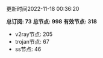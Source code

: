更新时间2022-11-18 00:36:20

**总订阅: 73**
**总节点: 998**
**有效节点: 318**
- v2ray节点: 205
- trojan节点: 67
- ss节点: 46

